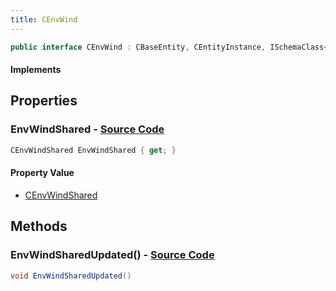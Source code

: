 ```yaml
---
title: CEnvWind
---
```


```csharp
public interface CEnvWind : CBaseEntity, CEntityInstance, ISchemaClass<CEntityInstance>, ISchemaClass<CBaseEntity>, ISchemaClass<CEnvWind>, ISchemaField, ISchemaClass, INativeHandle
```

#### Implements

## Properties

### **EnvWindShared** - [Source Code](https://github.com/swiftly-solution/swiftlys2/blob/main/managed/src/SwiftlyS2.Generated/Schemas/Interfaces/CEnvWind.cs#L16)

```csharp
CEnvWindShared EnvWindShared { get; }
```

#### Property Value

- [CEnvWindShared](/docs/api/shared/schemadefinitions/cenvwindshared)

## Methods

### **EnvWindSharedUpdated()** - [Source Code](https://github.com/swiftly-solution/swiftlys2/blob/main/managed/src/SwiftlyS2.Generated/Schemas/Interfaces/CEnvWind.cs#L18)

```csharp
void EnvWindSharedUpdated()
```

